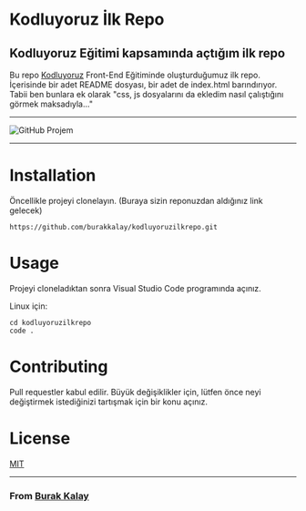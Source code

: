 # Kodluyoruz İlk Repo
## Kodluyoruz Eğitimi kapsamında açtığım ilk repo

Bu repo [Kodluyoruz](https://kodluyoruz.org) Front-End Eğitiminde oluşturduğumuz ilk repo. İçerisinde bir adet README dosyası, bir adet de index.html barındırıyor.
Tabii ben bunlara ek olarak "css, js dosyalarını da ekledim nasıl çalıştığını görmek maksadıyla..."
***
![GitHub Projem](https://www.hizliresim.com/7f2vrk1)
***
# Installation
Öncellikle projeyi clonelayın. (Buraya sizin reponuzdan aldığınız link gelecek)

```
https://github.com/burakkalay/kodluyoruzilkrepo.git
```

# Usage
Projeyi cloneladıktan sonra Visual Studio Code programında açınız.

Linux için:
```
cd kodluyoruzilkrepo
code .
```
# Contributing
Pull requestler kabul edilir. Büyük değişiklikler için, lütfen önce neyi değiştirmek istediğinizi tartışmak için bir konu açınız.

# License
[MIT](https://choosealicense.com/licenses/mit/)

***
### From [Burak Kalay](https://app.patika.dev/brkkly)